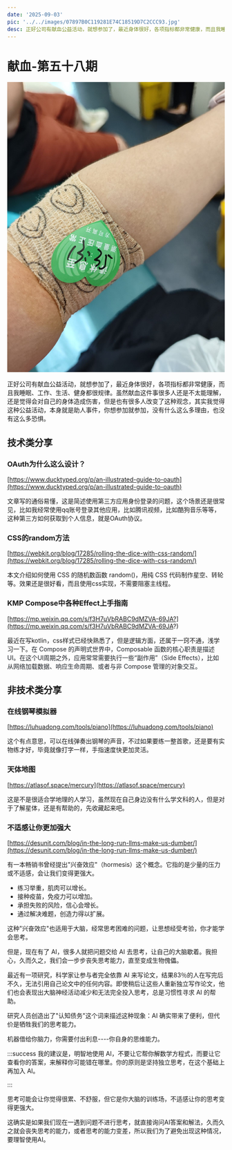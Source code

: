 ```yaml
---
date: '2025-09-03'
pic: '../../images/07897B0C119281E74C18519D7C2CCC93.jpg'
desc: 正好公司有献血公益活动，就想参加了，最近身体很好，各项指标都非常健康，而且我睡眠、工作、生活、健身都很规律。虽然献血这件事很多人还是不太能理解，还是觉得会对自己的身体造成伤害，但是也有很多人改变了这种观念，其实我觉得这种公益活动，本身就是助人事件，你想参加就参加，没有什么这么多理由，也没有这么多恐惧。
---
```


# 献血-第五十八期

![../../images/07897B0C119281E74C18519D7C2CCC93.jpg](../../images/07897B0C119281E74C18519D7C2CCC93.jpg)

正好公司有献血公益活动，就想参加了，最近身体很好，各项指标都非常健康，而且我睡眠、工作、生活、健身都很规律。虽然献血这件事很多人还是不太能理解，还是觉得会对自己的身体造成伤害，但是也有很多人改变了这种观念，其实我觉得这种公益活动，本身就是助人事件，你想参加就参加，没有什么这么多理由，也没有这么多恐惧。

## 技术类分享

### OAuth为什么这么设计？

[https://www.ducktyped.org/p/an-illustrated-guide-to-oauth](https://www.ducktyped.org/p/an-illustrated-guide-to-oauth)

文章写的通俗易懂，这是简述使用第三方应用身份登录的问题，这个场景还是很常见，比如我经常使用qq账号登录其他应用，比如腾讯视频，比如酷狗音乐等等，这种第三方如何获取到个人信息，就是OAuth协议。

### CSS的random方法

[https://webkit.org/blog/17285/rolling-the-dice-with-css-random/](https://webkit.org/blog/17285/rolling-the-dice-with-css-random/)

本文介绍如何使用 CSS 的随机数函数 random()，用纯 CSS 代码制作星空、转轮等。效果还是很好看，而且使用css实现，不需要阻塞主线程。

### KMP Compose中各种Effect上手指南

[https://mp.weixin.qq.com/s/f3H7uVbRABC9dMZVA-69JA?](https://mp.weixin.qq.com/s/f3H7uVbRABC9dMZVA-69JA?)

最近在写kotlin，css样式已经快熟悉了，但是逻辑方面，还属于一窍不通，浅学习一下。<font style="color:rgb(31, 35, 41);">在 Compose 的声明式世界中，Composable 函数的核心职责是描述 UI。在这个UI周期之外，应用常常需要执行一些“副作用”（Side Effects），比如从网络加载数据、响应生命周期、或者与非 Compose 管理的对象交互。</font>

## 非技术类分享

### 在线钢琴模拟器

[https://luhuadong.com/tools/piano](https://luhuadong.com/tools/piano)

这个有点意思，可以在线弹奏出钢琴的声音，不过如果要练一整首歌，还是要有实物练才好，毕竟就像打字一样，手指速度快更加灵活。

### 天体地图

[https://atlasof.space/mercury](https://atlasof.space/mercury)

这是不是很适合学地理的人学习，虽然现在自己身边没有什么学文科的人，但是对于了解星体，还是有帮助的，先收藏起来吧。

### 不适感让你更加强大

[https://desunit.com/blog/in-the-long-run-llms-make-us-dumber/](https://desunit.com/blog/in-the-long-run-llms-make-us-dumber/)

有一本畅销书曾经提出"兴奋效应"（hormesis）这个概念。它指的是少量的压力或不适感，会让我们变得更强大。

- 练习举重，肌肉可以增长。
- 接种疫苗，免疫力可以增加。
- 承担失败的风险，信心会增长。
- 通过解决难题，创造力得以扩展。

这种"兴奋效应"也适用于大脑，经常思考困难的问题，让思想经受考验，你才能学会思考。

但是，现在有了 AI，很多人就把问题交给 AI 去思考，让自己的大脑歇着。我担心，久而久之，我们会一步步丧失思考能力，直至变成生物傀儡。

最近有一项研究，科学家让参与者完全依靠 AI 来写论文，结果83％的人在写完后不久，无法引用自己论文中的任何内容。即使稍后让这些人重新独立写作论文，他们也会表现出大脑神经活动减少和无法完全投入思考，总是习惯性寻求 AI 的帮助。

研究人员创造出了"认知债务"这个词来描述这种现象：AI 确实带来了便利，但代价是牺牲我们的思考能力。

机器借给你脑力，你需要付出利息----你自身的思维能力。

:::success
我的建议是，明智地使用 AI，不要让它帮你解数学方程式，而要让它查看你的答案，来解释你可能错在哪里。你的原则是坚持独立思考，在这个基础上再加入 AI。

:::

思考可能会让你觉得很累、不舒服，但它是你大脑的训练场，不适感让你的思考变得更强大。

这确实是如果我们现在一遇到问题不进行思考，就直接询问AI答案和解法，久而久之就会丧失思考的能力，或者思考的能力变差，所以我们为了避免出现这种情况，要理智使用AI。

